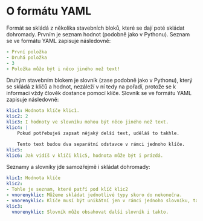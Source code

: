 
# O formátu YAML

Formát se skládá z několika stavebních bloků, které se dají poté skládat dohromady.
Prvním je seznam hodnot (podobně jako v Pythonu).
Seznam se ve formátu YAML zapisuje následovně:

```yaml
- První položka
- Druhá položka
- 3
- Položka může být i něco jiného než text!
```

Druhým stavebním blokem je slovník (zase podobně jako v Pythonu), který se skládá z klíčů a hodnot, nezáleží v ní tedy na pořadí, protože se k informaci vždy člověk dostance pomocí klíče.
Slovník se ve formátu YAML zapisuje následovně:

```yaml
klic1: Hodnota klíče klic1.
klic2: 2
klic3: I hodnoty ve slovníku mohou být něco jiného než text.
klic4: |
    Pokud potřebuješ zapsat nějaký delší text, uděláš to takhle.

    Tento text budou dva separátní odstavce v rámci jednoho klíče.
klic5:
klic6: Jak vidíš v klíči klic5, hodnota může být i prázdá.
```

Seznamy a slovníky jde samozřejmě i skládat dohromady:

```yaml
klic1: Hodnota klíče
klic2:
- Tohle je seznam, které patří pod klíč klic2
- vnorenyklic: Můžeme skládat jednotlivé typy skoro do nekonečna.
- vnorenyklic: Klíče musí být unikátní jen v rámci jednoho slovníku, takže to může být takto.
klic3:
  vnorenyklic: Slovník může obsahovat další slovník i takto.
```

